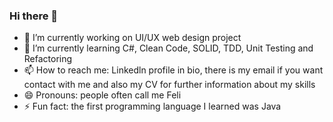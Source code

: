 ### Hi there 👋

- 🔭 I’m currently working on UI/UX web design project
- 🌱 I’m currently learning C#, Clean Code, SOLID, TDD, Unit Testing and Refactoring
- 📫 How to reach me: Linkedln profile in bio, there is my email if you want contact 
     with me and also my CV for further information about my skills 
- 😄 Pronouns: people often call me Feli
- ⚡ Fun fact: the first programming language I learned was Java
